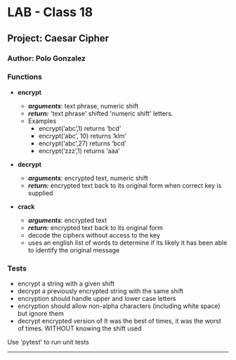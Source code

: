 # LAB - Class 18

## Project: Caesar Cipher

### Author: Polo Gonzalez

### Functions

- **encrypt**
  - ***arguments***: text phrase, numeric shift
  - ***return:*** 'text phrase' shifted 'numeric shift' letters.
  - Examples
    - encrypt(‘abc’,1) returns ‘bcd’
    - encrypt(‘abc’, 10) returns ‘klm’
    - encrypt(‘abc’,27) returns ‘bcd’
    - encrypt(‘zzz’,1) returns ‘aaa’

- **decrypt**
  - ***arguments***: encrypted text, numeric shift
  - ***return:*** encrypted text back to its original form when correct key is supplied

- **crack**
  - ***arguments***: encrypted text
  - ***return:*** encrypted text back to its original form
  - decode the ciphers without access to the key
  - uses an english list of words to determine if its likely it has been able to identify the original message

### Tests

- encrypt a string with a given shift
- decrypt a previously encrypted string with the same shift
- encryption should handle upper and lower case letters
- encryption should allow non-alpha characters (including white space) but ignore them
- decrypt encrypted version of It was the best of times, it was the worst of times. WITHOUT knowing the shift used

Use 'pytest' to run unit tests

---
